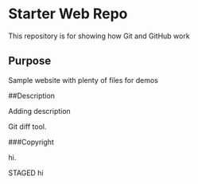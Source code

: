 # Starter Web Repo

This repository is for showing how Git and GitHub work

## Purpose

Sample website with plenty of files for demos

##Description

Adding description

Git diff tool. 

###Copyright

hi.

STAGED hi